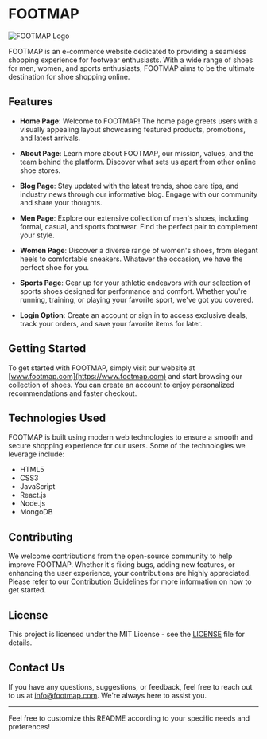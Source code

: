 # FOOTMAP

![FOOTMAP Logo]([https://example.com/footmap-logo.png](https://github.com/Diganta02/FOOTMAP-e-commerce-/blob/main/logo4.jpg))

FOOTMAP is an e-commerce website dedicated to providing a seamless shopping experience for footwear enthusiasts. With a wide range of shoes for men, women, and sports enthusiasts, FOOTMAP aims to be the ultimate destination for shoe shopping online.

## Features

- **Home Page**: Welcome to FOOTMAP! The home page greets users with a visually appealing layout showcasing featured products, promotions, and latest arrivals.

- **About Page**: Learn more about FOOTMAP, our mission, values, and the team behind the platform. Discover what sets us apart from other online shoe stores.

- **Blog Page**: Stay updated with the latest trends, shoe care tips, and industry news through our informative blog. Engage with our community and share your thoughts.

- **Men Page**: Explore our extensive collection of men's shoes, including formal, casual, and sports footwear. Find the perfect pair to complement your style.

- **Women Page**: Discover a diverse range of women's shoes, from elegant heels to comfortable sneakers. Whatever the occasion, we have the perfect shoe for you.

- **Sports Page**: Gear up for your athletic endeavors with our selection of sports shoes designed for performance and comfort. Whether you're running, training, or playing your favorite sport, we've got you covered.

- **Login Option**: Create an account or sign in to access exclusive deals, track your orders, and save your favorite items for later.

## Getting Started

To get started with FOOTMAP, simply visit our website at [www.footmap.com](https://www.footmap.com) and start browsing our collection of shoes. You can create an account to enjoy personalized recommendations and faster checkout.

## Technologies Used

FOOTMAP is built using modern web technologies to ensure a smooth and secure shopping experience for our users. Some of the technologies we leverage include:

- HTML5
- CSS3
- JavaScript
- React.js
- Node.js
- MongoDB

## Contributing

We welcome contributions from the open-source community to help improve FOOTMAP. Whether it's fixing bugs, adding new features, or enhancing the user experience, your contributions are highly appreciated. Please refer to our [Contribution Guidelines](CONTRIBUTING.md) for more information on how to get started.

## License

This project is licensed under the MIT License - see the [LICENSE](LICENSE) file for details.

## Contact Us

If you have any questions, suggestions, or feedback, feel free to reach out to us at [info@footmap.com](mailto:info@footmap.com). We're always here to assist you.

---

Feel free to customize this README according to your specific needs and preferences!
